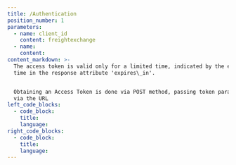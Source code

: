 ```yaml
---
title: /Authentication
position_number: 1
parameters:
  - name: client_id
    content: freightexchange
  - name:
    content:
content_markdown: >-
  The access token is valid only for a limited time, indicated by the expiration
  time in the response attribute 'expires\_in'.


  Obtaining an Access Token is done via POST method, passing token parameters
  via the URL
left_code_blocks:
  - code_block:
    title:
    language:
right_code_blocks:
  - code_block:
    title:
    language:
---
```

